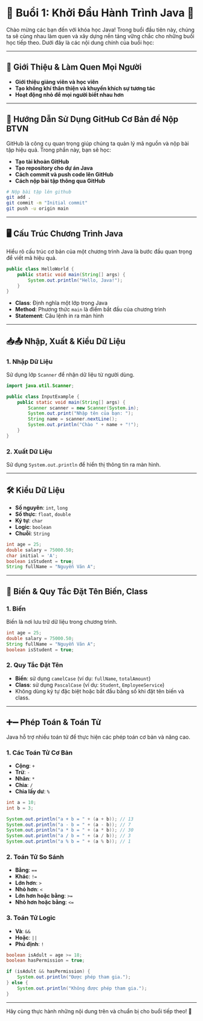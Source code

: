
# 🎉 Buổi 1: Khởi Đầu Hành Trình Java 🚀

Chào mừng các bạn đến với khóa học Java! Trong buổi đầu tiên này, chúng ta sẽ cùng nhau làm quen và xây dựng nền tảng vững chắc cho những buổi học tiếp theo. Dưới đây là các nội dung chính của buổi học:

---

## 👋 Giới Thiệu & Làm Quen Mọi Người

- **Giới thiệu giảng viên và học viên**
- **Tạo không khí thân thiện và khuyến khích sự tương tác**
- **Hoạt động nhỏ để mọi người biết nhau hơn**

---

## 📁 Hướng Dẫn Sử Dụng GitHub Cơ Bản để Nộp BTVN

GitHub là công cụ quan trọng giúp chúng ta quản lý mã nguồn và nộp bài tập hiệu quả. Trong phần này, bạn sẽ học:

- **Tạo tài khoản GitHub**
- **Tạo repository cho dự án Java**
- **Cách commit và push code lên GitHub**
- **Cách nộp bài tập thông qua GitHub**

```bash
# Nộp bài tập lên github
git add .
git commit -m "Initial commit"
git push -u origin main
```

---

## 🖥️ Cấu Trúc Chương Trình Java

Hiểu rõ cấu trúc cơ bản của một chương trình Java là bước đầu quan trọng để viết mã hiệu quả.

```java
public class HelloWorld {
    public static void main(String[] args) {
        System.out.println("Hello, Java!");
    }
}
```

- **Class**: Định nghĩa một lớp trong Java
- **Method**: Phương thức `main` là điểm bắt đầu của chương trình
- **Statement**: Câu lệnh in ra màn hình

---

## 📥📤 Nhập, Xuất & Kiểu Dữ Liệu

### 1. Nhập Dữ Liệu

Sử dụng lớp `Scanner` để nhận dữ liệu từ người dùng.

```java
import java.util.Scanner;

public class InputExample {
    public static void main(String[] args) {
        Scanner scanner = new Scanner(System.in);
        System.out.print("Nhập tên của bạn: ");
        String name = scanner.nextLine();
        System.out.println("Chào " + name + "!");
    }
}
```

### 2. Xuất Dữ Liệu

Sử dụng `System.out.println` để hiển thị thông tin ra màn hình.

---

## 🛠️ Kiểu Dữ Liệu

- **Số nguyên**: `int`, `long`
- **Số thực**: `float`, `double`
- **Ký tự**: `char`
- **Logic**: `boolean`
- **Chuỗi**: `String`

```java
int age = 25;
double salary = 75000.50;
char initial = 'A';
boolean isStudent = true;
String fullName = "Nguyễn Văn A";
```

---

## 📝 Biến & Quy Tắc Đặt Tên Biến, Class

### 1. Biến

Biến là nơi lưu trữ dữ liệu trong chương trình.

```java
int age = 25;
double salary = 75000.50;
String fullName = "Nguyễn Văn A";
boolean isStudent = true;
```

### 2. Quy Tắc Đặt Tên

- **Biến**: sử dụng `camelCase` (ví dụ: `fullName`, `totalAmount`)
- **Class**: sử dụng `PascalCase` (ví dụ: `Student`, `EmployeeService`)
- Không dùng ký tự đặc biệt hoặc bắt đầu bằng số khi đặt tên biến và class.

---

## ➕➖ Phép Toán & Toán Tử

Java hỗ trợ nhiều toán tử để thực hiện các phép toán cơ bản và nâng cao.

### 1. Các Toán Tử Cơ Bản

- **Cộng**: `+`
- **Trừ**: `-`
- **Nhân**: `*`
- **Chia**: `/`
- **Chia lấy dư**: `%`

```java
int a = 10;
int b = 3;

System.out.println("a + b = " + (a + b)); // 13
System.out.println("a - b = " + (a - b)); // 7
System.out.println("a * b = " + (a * b)); // 30
System.out.println("a / b = " + (a / b)); // 3
System.out.println("a % b = " + (a % b)); // 1
```

### 2. Toán Tử So Sánh

- **Bằng**: `==`
- **Khác**: `!=`
- **Lớn hơn**: `>`
- **Nhỏ hơn**: `<`
- **Lớn hơn hoặc bằng**: `>=`
- **Nhỏ hơn hoặc bằng**: `<=`

### 3. Toán Tử Logic

- **Và**: `&&`
- **Hoặc**: `||`
- **Phủ định**: `!`

```java
boolean isAdult = age >= 18;
boolean hasPermission = true;

if (isAdult && hasPermission) {
    System.out.println("Được phép tham gia.");
} else {
    System.out.println("Không được phép tham gia.");
}
```

---

Hãy cùng thực hành những nội dung trên và chuẩn bị cho buổi tiếp theo! 💪
